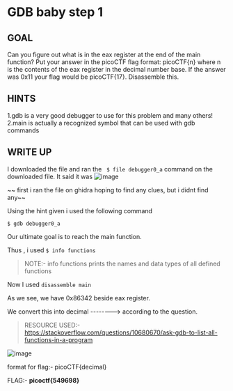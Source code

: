 # GDB baby step 1
## GOAL
Can you figure out what is in the eax register at the end of the main function? Put your answer in the picoCTF flag format: picoCTF{n} where n is the contents of the eax register in the decimal number base. If the answer was 0x11 your flag would be picoCTF{17}. Disassemble this.

## HINTS
1.gdb is a very good debugger to use for this problem and many others!
2.main is actually a recognized symbol that can be used with gdb commands

## WRITE UP

I downloaded the file and ran the ` $ file debugger0_a` command on the downloaded file.
It said it was
![image](https://github.com/vishwatejD/picoCTF/assets/141154035/53ca3e3a-7eed-43d4-ae6a-7958be0c5d20)

~~ first i ran the file on ghidra hoping to find any clues, but i didnt find any~~

Using the hint given i used the following command

`$ gdb debugger0_a`

Our ultimate goal is to reach the main function.

 Thus , i used `$ info functions`
 
>NOTE:- info functions prints the names and data types of all defined functions

Now I used `disassemble main`

As we see, we have 0x86342 beside eax register.

We convert this into decimal --------> according to the question.

> RESOURCE USED:- https://stackoverflow.com/questions/10680670/ask-gdb-to-list-all-functions-in-a-program

![image](https://github.com/vishwatejD/picoCTF/assets/141154035/8b1b37e6-7843-41de-9acb-fb7c3aea75bb)

format for flag:- picoCTF{decimal}

FLAG:- **picoctf{549698}**

